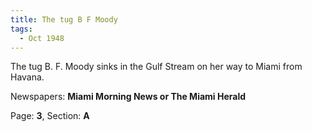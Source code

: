 ```yaml
---  
title: The tug B F Moody  
tags:  
  - Oct 1948  
---  
```

  
The tug B. F. Moody sinks in the Gulf Stream on her way to Miami from Havana.  
  
Newspapers: **Miami Morning News or The Miami Herald**  
  
Page: **3**, Section: **A** 
